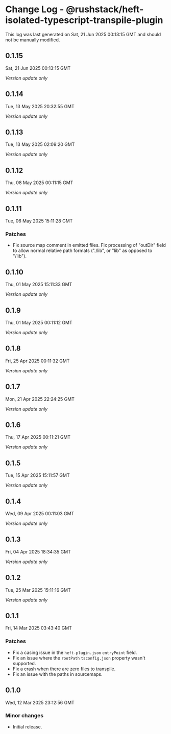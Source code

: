 # Change Log - @rushstack/heft-isolated-typescript-transpile-plugin

This log was last generated on Sat, 21 Jun 2025 00:13:15 GMT and should not be manually modified.

## 0.1.15
Sat, 21 Jun 2025 00:13:15 GMT

_Version update only_

## 0.1.14
Tue, 13 May 2025 20:32:55 GMT

_Version update only_

## 0.1.13
Tue, 13 May 2025 02:09:20 GMT

_Version update only_

## 0.1.12
Thu, 08 May 2025 00:11:15 GMT

_Version update only_

## 0.1.11
Tue, 06 May 2025 15:11:28 GMT

### Patches

- Fix source map comment in emitted files. Fix processing of "outDir" field to allow normal relative path formats ("./lib", or "lib" as opposed to "/lib").

## 0.1.10
Thu, 01 May 2025 15:11:33 GMT

_Version update only_

## 0.1.9
Thu, 01 May 2025 00:11:12 GMT

_Version update only_

## 0.1.8
Fri, 25 Apr 2025 00:11:32 GMT

_Version update only_

## 0.1.7
Mon, 21 Apr 2025 22:24:25 GMT

_Version update only_

## 0.1.6
Thu, 17 Apr 2025 00:11:21 GMT

_Version update only_

## 0.1.5
Tue, 15 Apr 2025 15:11:57 GMT

_Version update only_

## 0.1.4
Wed, 09 Apr 2025 00:11:03 GMT

_Version update only_

## 0.1.3
Fri, 04 Apr 2025 18:34:35 GMT

_Version update only_

## 0.1.2
Tue, 25 Mar 2025 15:11:16 GMT

_Version update only_

## 0.1.1
Fri, 14 Mar 2025 03:43:40 GMT

### Patches

- Fix a casing issue in the `heft-plugin.json` `entryPoint` field.
- Fix an issue where the `rootPath` `tsconfig.json` property wasn't supported.
- Fix a crash when there are zero files to transpile.
- Fix an issue with the paths in sourcemaps.

## 0.1.0
Wed, 12 Mar 2025 23:12:56 GMT

### Minor changes

- Initial release.

